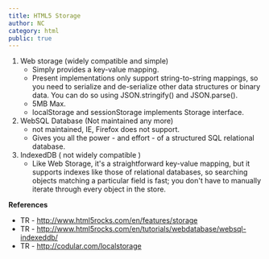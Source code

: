 ```yaml
---
title: HTML5 Storage
author: NC
category: html
public: true
---
```


1. Web storage (widely compatible and simple)
	- Simply provides a key-value mapping.
	- Present implementations only support string-to-string mappings, so you need to serialize and de-serialize other data structures or binary data. You can do so using JSON.stringify() and JSON.parse().
	- 5MB Max.
	- localStorage and sessionStorage implements Storage interface.
2. WebSQL Database (Not maintained any more)
	- not maintained, IE, Firefox does not support.
	- Gives you all the power - and effort - of a structured SQL relational database.
3. IndexedDB ( not widely compatible )
	- Like Web Storage, it's a straightforward key-value mapping, but it supports indexes like those of relational databases, so searching objects matching a particular field is fast; you don't have to manually iterate through every object in the store.



**References**

- TR - <http://www.html5rocks.com/en/features/storage>
- TR - <http://www.html5rocks.com/en/tutorials/webdatabase/websql-indexeddb/>
- TR - <http://codular.com/localstorage>
